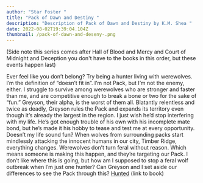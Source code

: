 ```yaml
---
author: "Star Foster "
title: "Pack of Dawn and Destiny "
description: "Description of Pack of Dawn and Destiny by K.M. Shea "
date: 2022-08-02T19:39:04.104Z
thumbnail: /pack-of-dawn-and-deseny-.png
---
```

(Side note this series comes after Hall of Blood and Mercy and Court of Midnight and Deception you don't have to the books in this order, but these events happen last)

Ever feel like you don’t belong? Try being a hunter living with werewolves. I’m the definition of “doesn’t fit in”. I’m not Pack, but I’m not the enemy, either. I struggle to survive among werewolves who are stronger and faster than me, and are competitive enough to break a bone or two for the sake of “fun.” Greyson, their alpha, is the worst of them all. Blatantly relentless and twice as deadly, Greyson rules the Pack and expands its territory even though it’s already the largest in the region. I just wish he’d stop interfering with my life. He’s got enough trouble of his own with his incomplete mate bond, but he’s made it his hobby to tease and test me at every opportunity. Doesn’t my life sound fun? When wolves from surrounding packs start mindlessly attacking the innocent humans in our city, Timber Ridge, everything changes. Werewolves don’t turn feral without reason. Which means someone is making this happen, and they’re targeting our Pack. I don’t like where this is going, but how am I supposed to stop a feral wolf outbreak when I’m just one hunter? Can Greyson and I set aside our differences to see the Pack through this? [Hunted](https://www.goodreads.com/book/show/59810019-hunted) (link to book)